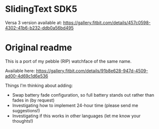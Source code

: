 # SlidingText SDK5

Versa 3 version available at: https://gallery.fitbit.com/details/457c0598-4302-41b6-b232-ddb0a56bd495

# Original readme
This is a port of my pebble (RIP) watchface of the same name.

Available here: https://gallery.fitbit.com/details/91b8e628-947d-4509-ad00-4d69c1d6e536

Things I'm thinking about adding:
* Swap battery fade configuration, so full battery stands out rather than fades in (by request)
* Investigating how to implement 24-hour time (please send me suggestions!)
* Investigating if this works in other languages (let me know your thoughts!)
